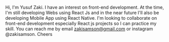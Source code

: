 Hi, I'm Yusuf Zaki. I have an interest on front-end development. At the time, I'm still developing Webs using React Js and in the near future I'll also be developing Mobile App using React Native. I'm looking to collaborate on front-end development especially React js projects so I can practice my skill. You can reach me by email zakisamson@gmail.com or instagram @zakisamson. Cheers
